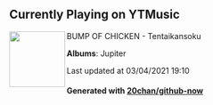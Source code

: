 ## Currently Playing on YTMusic

[<img align="left" width="100" src="https://lh3.googleusercontent.com/gwIH3ImhN0JXnx00Vim2GV_FuQzA-6Owylup6yCcOJAVx-HXiw_ZJsQb_ZdVc-T7ta2pOvIjDxh4QIf8">](https://music.youtube.com/watch?v=M_Uz5SKGxs4)

BUMP OF CHICKEN - Tentaikansoku

**Albums**: Jupiter

Last updated at 03/04/2021 19:10

#### Generated with [20chan/github-now](https://github.com/20chan/github-now)


<!--
**20chan/20chan** is a ✨ _special_ ✨ repository because its `README.md` (this file) appears on your GitHub profile.

Here are some ideas to get you started:

- 🔭 I’m currently working on ...
- 🌱 I’m currently learning ...
- 👯 I’m looking to collaborate on ...
- 🤔 I’m looking for help with ...
- 💬 Ask me about ...
- 📫 How to reach me: ...
- 😄 Pronouns: ...
- ⚡ Fun fact: ...
-->
